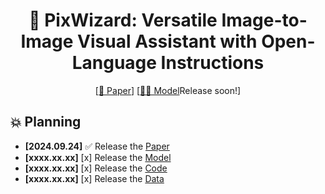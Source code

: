 <div align="center">

# 🧙 PixWizard: Versatile Image-to-Image Visual Assistant with Open-Language Instructions

</div>

<div align="center">

<!-- [[🌐 Project Page](https://draw-and-understand.github.io/)]  -->
[[📖 Paper](https://arxiv.org/abs/2403.20271)] [[🤗🤖️ Model]()Release soon!] 
<!-- [[🎮 Demo]()] -->

</div>


## 💥 Planning

- **[2024.09.24]** ✅ Release the [Paper]()
- **[xxxx.xx.xx]** [x] Release the [Model]()
- **[xxxx.xx.xx]** [x] Release the [Code]()
- **[xxxx.xx.xx]** [x] Release the [Data]()
   